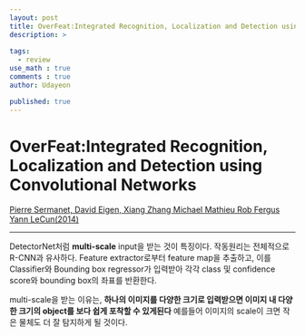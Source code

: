 ```yaml
---
layout: post
title: OverFeat:Integrated Recognition, Localization and Detection using Convolutional Networks
description: >
  
tags:
  - review
use_math : true
comments : true
author: Udayeon

published: true
---
```


# OverFeat:Integrated Recognition, Localization and Detection using Convolutional Networks
[Pierre Sermanet, David Eigen, Xiang Zhang Michael Mathieu Rob Fergus Yann LeCun(2014)](https://arxiv.org/pdf/1312.6229.pdf)
* * *
DetectorNet처럼 **multi-scale** input을 받는 것이 특징이다. 작동원리는 전체적으로 R-CNN과 유사하다. Feature extractor로부터 feature map을 추출하고, 
이를 Classifier와 Bounding box regressor가 입력받아 각각 class 및 confidence score와 bounding box의 좌표를 반환한다.   
   
multi-scale을 받는 이유는, **하나의 이미지를 다양한 크기로 입력받으면 이미지 내 다양한 크기의 object를 보다 쉽게 포착할 수 있게된다** 예를들어 이미지의
scale이 크면 작은 물체도 더 잘 탐지하게 될 것이다. 
